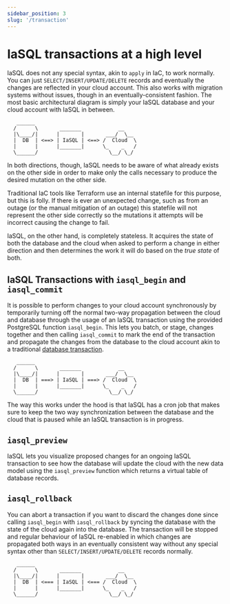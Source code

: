 ```yaml
---
sidebar_position: 3
slug: '/transaction'
---
```


# IaSQL transactions at a high level

IaSQL does not any special syntax, akin to `apply` in IaC, to work normally. You can just `SELECT/INSERT/UPDATE/DELETE` records and eventually the changes are reflected in your cloud account. This also works with migration systems without issues, though in an eventually-consistent fashion. The most basic architectural diagram is simply your IaSQL database and your cloud account with IaSQL in between.

```
   ______
  /      \       _______            __
  |\____/|      |       |       ___/  \__
  |  DB  | <==> | IaSQL | <==> /  Cloud  \
  |      |      |_______|      \_    _   /
  \______/                       \__/ \_/
```

In both directions, though, IaSQL needs to be aware of what already exists on the other side in order to make only the calls necessary to produce the desired mutation on the other side.

Traditional IaC tools like Terraform use an internal statefile for this purpose, but this is folly. If there is ever an unexpected change, such as from an outage (or the manual mitigation of an outage) this statefile will not represent the other side correctly so the mutations it attempts will be incorrect causing the change to fail.

IaSQL, on the other hand, is completely stateless. It acquires the state of both the database and the cloud when asked to perform a change in either direction and then determines the work it will do based on the *true state* of both.

## IaSQL Transactions with `iasql_begin` and `iasql_commit`

It is possible to perform changes to your cloud account synchronously by temporarily turning off the normal two-way propagation between the cloud and database through the usage of an IaSQL transaction using the provided PostgreSQL function `iasql_begin`. This lets you batch, or stage, changes together and then calling `iasql_commit` to mark the end of the transaction and propagate the changes from the database to the cloud account akin to a traditional [database transaction](https://en.wikipedia.org/wiki/Database_transaction).

```
   ______
  /      \       _______            __
  |\____/|      |       |       ___/  \__
  |  DB  | ===> | IaSQL | ===> /  Cloud  \
  |      |      |_______|      \_    _   /
  \______/                       \__/ \_/
```

The way this works under the hood is that IaSQL has a cron job that makes sure to keep the two way synchronization between the database and the cloud that is paused while an IaSQL transaction is in progress.

## `iasql_preview`

IaSQL lets you visualize proposed changes for an ongoing IaSQL transaction to see how the database will update the cloud with the new data model using the `iasql_preview` function which returns a virtual table of database records.

## `iasql_rollback`

You can abort a transaction if you want to discard the changes done since calling `iasql_begin` with `iasql_rollback` by syncing the database with the state of the cloud again into the database. The transaction will be stopped and regular behaviour of IaSQL re-enabled in which changes are propagated both ways in an eventually consistent way without any special syntax other than `SELECT/INSERT/UPDATE/DELETE` records normally.

```
   ______
  /      \       _______            __
  |\____/|      |       |       ___/  \__
  |  DB  | <=== | IaSQL | <=== /  Cloud  \
  |      |      |_______|      \_    _   /
  \______/                       \__/ \_/
```